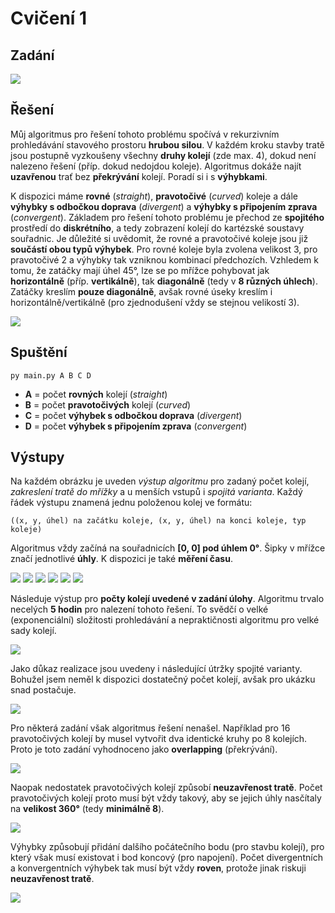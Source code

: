 # Cvičení 1

## Zadání

![](images/Assignment.png)

## Řešení

Můj algoritmus pro řešení tohoto problému spočívá v rekurzivním prohledávání stavového prostoru **hrubou silou**. V každém kroku stavby tratě jsou postupně vyzkoušeny všechny **druhy kolejí** (zde max. 4), dokud není nalezeno řešení (příp. dokud nedojdou koleje). Algoritmus dokáže najít **uzavřenou** trať bez **překrývání** kolejí. Poradí si i s **výhybkami**.

K dispozici máme **rovné** (*straight*), **pravotočivé** (*curved*) koleje a dále **výhybky s odbočkou doprava** (*divergent*) a **výhybky s připojením zprava** (*convergent*). Základem pro řešení tohoto problému je přechod ze **spojitého** prostředí do **diskrétního**, a tedy zobrazení kolejí do kartézské soustavy souřadnic. Je důležité si uvědomit, že rovné a pravotočivé koleje jsou již **součástí obou typů výhybek**. Pro rovné koleje byla zvolena velikost 3, pro pravotočivé 2 a výhybky tak vzniknou kombinací předchozích. Vzhledem k tomu, že zatáčky mají úhel 45°, lze se po mřížce pohybovat jak **horizontálně** (příp. **vertikálně**), tak **diagonálně** (tedy v **8 různých úhlech**). Zatáčky kreslím **pouze diagonálně**, avšak rovné úseky kreslím i horizontálně/vertikálně (pro zjednodušení vždy se stejnou velikostí 3).

![](images/1.png)

## Spuštění

`py main.py A B C D`

* **A** = počet **rovných** kolejí (*straight*)
* **B** = počet **pravotočivých** kolejí (*curved*)
* **C** = počet **výhybek s odbočkou doprava** (*divergent*)
* **D** = počet **výhybek s připojením zprava** (*convergent*)

## Výstupy

Na každém obrázku je uveden *výstup algoritmu* pro zadaný počet kolejí, *zakreslení tratě do mřížky* a u menších vstupů i *spojitá varianta*. Každý řádek výstupu znamená jednu položenou kolej ve formátu:

`((x, y, úhel) na začátku koleje, (x, y, úhel) na konci koleje, typ koleje)`

Algoritmus vždy začíná na souřadnicích **[0, 0] pod úhlem 0°**. Šipky v mřížce značí jednotlivé **úhly**. K dispozici je také **měření času**.

![](images/2.png)
![](images/3.png)
![](images/4.png)
![](images/5.png)
![](images/6.png)
![](images/7.png)

Následuje výstup pro **počty kolejí uvedené v zadání úlohy**. Algoritmu trvalo necelých **5 hodin** pro nalezení tohoto řešení. To svědčí o velké (exponenciální) složitosti prohledávání a nepraktičnosti algoritmu pro velké sady kolejí.

![](images/8a.png)

Jako důkaz realizace jsou uvedeny i následující útržky spojité varianty. Bohužel jsem neměl k dispozici dostatečný počet kolejí, avšak pro ukázku snad postačuje.

![](images/8b.png)

Pro některá zadání však algoritmus řešení nenašel. Například pro 16 pravotočivých kolejí by musel vytvořit dva identické kruhy po 8 kolejích. Proto je toto zadání vyhodnoceno jako **overlapping** (překrývání). 

![](images/No1.png)

Naopak nedostatek pravotočivých kolejí způsobí **neuzavřenost tratě**. Počet pravotočivých kolejí proto musí být vždy takový, aby se jejich úhly nasčítaly na **velikost 360°** (tedy **minimálně 8**).

![](images/No2.png)

Výhybky způsobují přidání dalšího počátečního bodu (pro stavbu kolejí), pro který však musí existovat i bod koncový (pro napojení). Počet divergentních a konvergentních výhybek tak musí být vždy **roven**, protože jinak riskuji **neuzavřenost tratě**.

![](images/No3.png)
